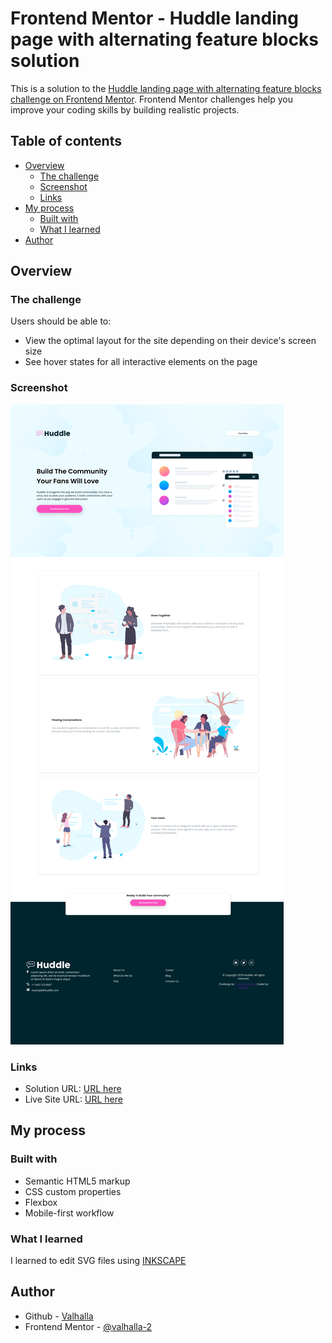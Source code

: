# Frontend Mentor - Huddle landing page with alternating feature blocks solution

This is a solution to the [Huddle landing page with alternating feature blocks challenge on Frontend Mentor](https://www.frontendmentor.io/challenges/huddle-landing-page-with-alternating-feature-blocks-5ca5f5981e82137ec91a5100). Frontend Mentor challenges help you improve your coding skills by building realistic projects.

## Table of contents

- [Overview](#overview)
  - [The challenge](#the-challenge)
  - [Screenshot](#screenshot)
  - [Links](#links)
- [My process](#my-process)
  - [Built with](#built-with)
  - [What I learned](#what-i-learned)
- [Author](#author)

## Overview

### The challenge

Users should be able to:

- View the optimal layout for the site depending on their device's screen size
- See hover states for all interactive elements on the page

### Screenshot

![](./screenshot.png)

### Links

- Solution URL: [URL here](https://github.com/Valhalla-2/huddle-landing-page-with-alternating-feature-block)
- Live Site URL: [URL here](https://valhalla-2.github.io/huddle-landing-page-with-alternating-feature-block/)

## My process

### Built with

- Semantic HTML5 markup
- CSS custom properties
- Flexbox
- Mobile-first workflow

### What I learned

I learned to edit SVG files using [INKSCAPE](https://inkscape.org/)

## Author

- Github - [Valhalla](https://github.com/Valhalla-2)
- Frontend Mentor - [@valhalla-2](https://www.frontendmentor.io/profile/Valhalla-2)
